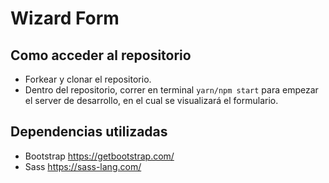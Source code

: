# Wizard Form 

## Como acceder al repositorio

- Forkear y clonar el repositorio.
- Dentro del repositorio, correr en terminal `yarn/npm start` para empezar el server de desarrollo, en el cual se visualizará el formulario.

## Dependencias utilizadas

- Bootstrap https://getbootstrap.com/
- Sass https://sass-lang.com/
